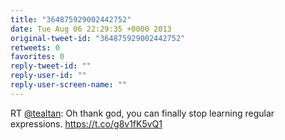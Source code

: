 ```yaml
---
title: "364875929002442752"
date: Tue Aug 06 22:29:35 +0000 2013
original-tweet-id: "364875929002442752"
retweets: 0
favorites: 0
reply-tweet-id: ""
reply-user-id: ""
reply-user-screen-name: ""
---
```

RT <a href="https://twitter.com/tealtan">@tealtan</a>: Oh thank god, you can finally stop learning regular expressions. <a href="https://t.co/g8v1fK5vQ1">https://t.co/g8v1fK5vQ1</a>
